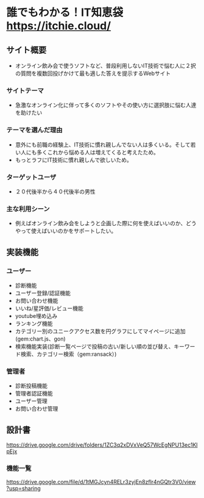# 誰でもわかる！IT知恵袋　https://itchie.cloud/

## サイト概要
- オンライン飲み会で使うソフトなど、普段利用しないIT技術で悩む人に２択の質問を複数回投げかけて最も適した答えを提示するWebサイト

### サイトテーマ
- 急激なオンライン化に伴って多くのソフトやその使い方に選択肢に悩む人達を助けたい

### テーマを選んだ理由
- 意外にも前職の経験上、IT技術に慣れ親しんでない人は多くいる。そして若い人にも多くこれから悩める人は増えてくると考えたため。
- もっとラフにIT技術に慣れ親しんで欲しいため。

### ターゲットユーザ
- ２０代後半から４０代後半の男性

### 主な利用シーン
- 例えばオンライン飲み会をしようと企画した際に何を使えばいいのか、どうやって使えばいいのかをサポートしたい。

## 実装機能
### ユーザー
- 診断機能
- ユーザー登録/認証機能
- お問い合わせ機能
- いいね/星評価/レビュー機能
- youtube埋め込み
- ランキング機能
- カテゴリー別のユニークアクセス数を円グラフにしてマイページに追加(gem:chart.js、gon)
- 検索機能実装(診断一覧ページで投稿の古い/新しい順の並び替え、キーワード検索、カテゴリー検索（gem:ransack）)

### 管理者
- 診断投稿機能
- 管理者認証機能
- ユーザー管理
- お問い合わせ管理

## 設計書
https://drive.google.com/drive/folders/1ZC3q2xDVxVeQ57WcEgNPU13ec1KlpEjx

### 機能一覧
https://drive.google.com/file/d/1tMGJcyn4RELr3zyjEn8zflr4nGQtr3V0/view?usp=sharing
